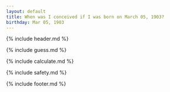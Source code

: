 ```yaml
---
layout: default
title: When was I conceived if I was born on March 05, 1903?
birthday: Mar 05, 1903
---
```


{% include header.md %}

{% include guess.md %}

{% include calculate.md %}

{% include safety.md %}

{% include footer.md %}



